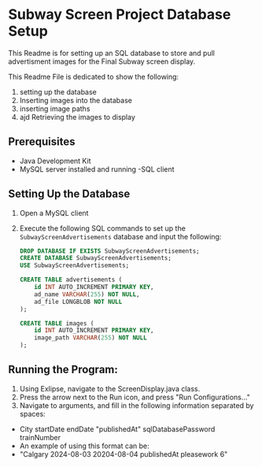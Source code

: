 # Subway Screen Project Database Setup

This Readme is for setting up an SQL database to store and pull advertisment images for the Final Subway screen display.

This Readme File is dedicated to show the following:
1. setting up the database
2. Inserting images into the database
3. inserting image paths
4. ajd Retrieving the images to display

## Prerequisites

- Java Development Kit 
- MySQL server installed and running
-SQL client



## Setting Up the Database

1. Open a 
MySQL client
2. Execute the following SQL commands to set up the `SubwayScreenAdvertisements` database and input the following:

    ```sql
    DROP DATABASE IF EXISTS SubwayScreenAdvertisements;
    CREATE DATABASE SubwayScreenAdvertisements;
    USE SubwayScreenAdvertisements;

    CREATE TABLE advertisements (
        id INT AUTO_INCREMENT PRIMARY KEY,
        ad_name VARCHAR(255) NOT NULL,
        ad_file LONGBLOB NOT NULL
    );

    CREATE TABLE images (
        id INT AUTO_INCREMENT PRIMARY KEY,
        image_path VARCHAR(255) NOT NULL
    );
    ```

## Running the Program:
1. Using Exlipse, navigate to the ScreenDisplay.java class.
2. Press the arrow next to the Run icon, and press "Run Configurations..."
3. Navigate to arguments, and fill in the following information separated by spaces:
- City startDate endDate "publishedAt" sqlDatabasePassword trainNumber
- An example of using this format can be:
- "Calgary 2024-08-03 20204-08-04 publishedAt pleasework 6"






